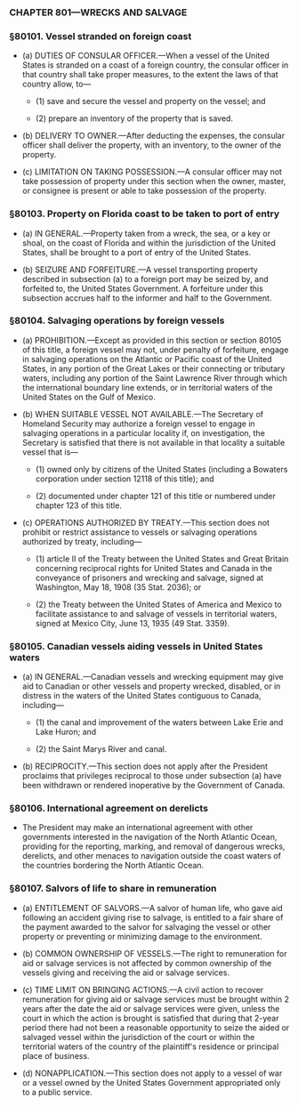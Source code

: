 ### **CHAPTER 801—WRECKS AND SALVAGE**

### §80101. Vessel stranded on foreign coast
* (a) DUTIES OF CONSULAR OFFICER.—When a vessel of the United States is stranded on a coast of a foreign country, the consular officer in that country shall take proper measures, to the extent the laws of that country allow, to—

  * (1) save and secure the vessel and property on the vessel; and

  * (2) prepare an inventory of the property that is saved.


* (b) DELIVERY TO OWNER.—After deducting the expenses, the consular officer shall deliver the property, with an inventory, to the owner of the property.

* (c) LIMITATION ON TAKING POSSESSION.—A consular officer may not take possession of property under this section when the owner, master, or consignee is present or able to take possession of the property.

### §80103. Property on Florida coast to be taken to port of entry
* (a) IN GENERAL.—Property taken from a wreck, the sea, or a key or shoal, on the coast of Florida and within the jurisdiction of the United States, shall be brought to a port of entry of the United States.

* (b) SEIZURE AND FORFEITURE.—A vessel transporting property described in subsection (a) to a foreign port may be seized by, and forfeited to, the United States Government. A forfeiture under this subsection accrues half to the informer and half to the Government.

### §80104. Salvaging operations by foreign vessels
* (a) PROHIBITION.—Except as provided in this section or section 80105 of this title, a foreign vessel may not, under penalty of forfeiture, engage in salvaging operations on the Atlantic or Pacific coast of the United States, in any portion of the Great Lakes or their connecting or tributary waters, including any portion of the Saint Lawrence River through which the international boundary line extends, or in territorial waters of the United States on the Gulf of Mexico.

* (b) WHEN SUITABLE VESSEL NOT AVAILABLE.—The Secretary of Homeland Security may authorize a foreign vessel to engage in salvaging operations in a particular locality if, on investigation, the Secretary is satisfied that there is not available in that locality a suitable vessel that is—

  * (1) owned only by citizens of the United States (including a Bowaters corporation under section 12118 of this title); and

  * (2) documented under chapter 121 of this title or numbered under chapter 123 of this title.


* (c) OPERATIONS AUTHORIZED BY TREATY.—This section does not prohibit or restrict assistance to vessels or salvaging operations authorized by treaty, including—

  * (1) article II of the Treaty between the United States and Great Britain concerning reciprocal rights for United States and Canada in the conveyance of prisoners and wrecking and salvage, signed at Washington, May 18, 1908 (35 Stat. 2036); or

  * (2) the Treaty between the United States of America and Mexico to facilitate assistance to and salvage of vessels in territorial waters, signed at Mexico City, June 13, 1935 (49 Stat. 3359).

### §80105. Canadian vessels aiding vessels in United States waters
* (a) IN GENERAL.—Canadian vessels and wrecking equipment may give aid to Canadian or other vessels and property wrecked, disabled, or in distress in the waters of the United States contiguous to Canada, including—

  * (1) the canal and improvement of the waters between Lake Erie and Lake Huron; and

  * (2) the Saint Marys River and canal.


* (b) RECIPROCITY.—This section does not apply after the President proclaims that privileges reciprocal to those under subsection (a) have been withdrawn or rendered inoperative by the Government of Canada.

### §80106. International agreement on derelicts
* The President may make an international agreement with other governments interested in the navigation of the North Atlantic Ocean, providing for the reporting, marking, and removal of dangerous wrecks, derelicts, and other menaces to navigation outside the coast waters of the countries bordering the North Atlantic Ocean.

### §80107. Salvors of life to share in remuneration
* (a) ENTITLEMENT OF SALVORS.—A salvor of human life, who gave aid following an accident giving rise to salvage, is entitled to a fair share of the payment awarded to the salvor for salvaging the vessel or other property or preventing or minimizing damage to the environment.

* (b) COMMON OWNERSHIP OF VESSELS.—The right to remuneration for aid or salvage services is not affected by common ownership of the vessels giving and receiving the aid or salvage services.

* (c) TIME LIMIT ON BRINGING ACTIONS.—A civil action to recover remuneration for giving aid or salvage services must be brought within 2 years after the date the aid or salvage services were given, unless the court in which the action is brought is satisfied that during that 2-year period there had not been a reasonable opportunity to seize the aided or salvaged vessel within the jurisdiction of the court or within the territorial waters of the country of the plaintiff's residence or principal place of business.

* (d) NONAPPLICATION.—This section does not apply to a vessel of war or a vessel owned by the United States Government appropriated only to a public service.